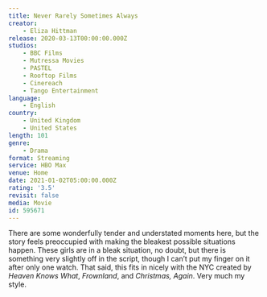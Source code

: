 ```yaml
---
title: Never Rarely Sometimes Always
creator:
    - Eliza Hittman
release: 2020-03-13T00:00:00.000Z
studios:
    - BBC Films
    - Mutressa Movies
    - PASTEL
    - Rooftop Films
    - Cinereach
    - Tango Entertainment
language:
    - English
country:
    - United Kingdom
    - United States
length: 101
genre:
    - Drama
format: Streaming
service: HBO Max
venue: Home
date: 2021-01-02T05:00:00.000Z
rating: '3.5'
revisit: false
media: Movie
id: 595671
---
```


There are some wonderfully tender and understated moments here, but the story feels preoccupied with making the bleakest possible situations happen. These girls are in a bleak situation, no doubt, but there is something very slightly off in the script, though I can’t put my finger on it after only one watch. That said, this fits in nicely with the NYC created by <i>Heaven Knows What</i>, <i>Frownland</i>, and <i>Christmas, Again</i>. Very much my style.
